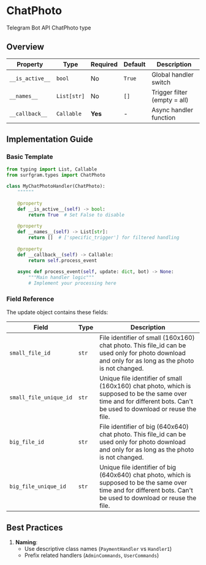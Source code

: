 # ChatPhoto

Telegram Bot API ChatPhoto type

## Overview

| Property        | Type               | Required | Default | Description                              |
|-----------------|--------------------|----------|---------|------------------------------------------|
| `__is_active__` | `bool`             | No       | `True`  | Global handler switch                   |
| `__names__`     | `List[str]`        | No       | `[]`    | Trigger filter (empty = all)            |
| `__callback__`  | `Callable`         | **Yes**  | -       | Async handler function                  |

## Implementation Guide

### Basic Template

```python
from typing import List, Callable
from surfgram.types import ChatPhoto

class MyChatPhotoHandler(ChatPhoto):
    """"""
    
    @property
    def __is_active__(self) -> bool:
        return True  # Set False to disable
        
    @property
    def __names__(self) -> List[str]:
        return []  # ['specific_trigger'] for filtered handling
        
    @property
    def __callback__(self) -> Callable:
        return self.process_event
        
    async def process_event(self, update: dict, bot) -> None:
        """Main handler logic"""
        # Implement your processing here
```

### Field Reference

The update object contains these fields:

| Field          | Type              | Description                     |
|----------------|-------------------|---------------------------------|
| `small_file_id` | `str` | File identifier of small (160x160) chat photo. This file_id can be used only for photo download and only for as long as the photo is not changed. |
| `small_file_unique_id` | `str` | Unique file identifier of small (160x160) chat photo, which is supposed to be the same over time and for different bots. Can't be used to download or reuse the file. |
| `big_file_id` | `str` | File identifier of big (640x640) chat photo. This file_id can be used only for photo download and only for as long as the photo is not changed. |
| `big_file_unique_id` | `str` | Unique file identifier of big (640x640) chat photo, which is supposed to be the same over time and for different bots. Can't be used to download or reuse the file. |

## Best Practices

1. **Naming**: 
   - Use descriptive class names (`PaymentHandler` vs `Handler1`)
   - Prefix related handlers (`AdminCommands`, `UserCommands`)
